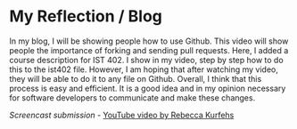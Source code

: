 # My Reflection / Blog
In my blog, I will be showing people how to use Github. This video will show people the importance of forking and sending pull requests. Here, I added a course description for IST 402. I show in my video, step by step how to do this to the ist402 file. However, I am hoping that after watching my video, they will be able to do it to any file on Github. Overall, I think that this process is easy and efficient. It is a good idea and in my opinion necessary for software developers to communicate and make these changes. 

*Screencast submission* - [YouTube video by Rebecca Kurfehs](https://youtu.be/2WoV2YPhzCw)

